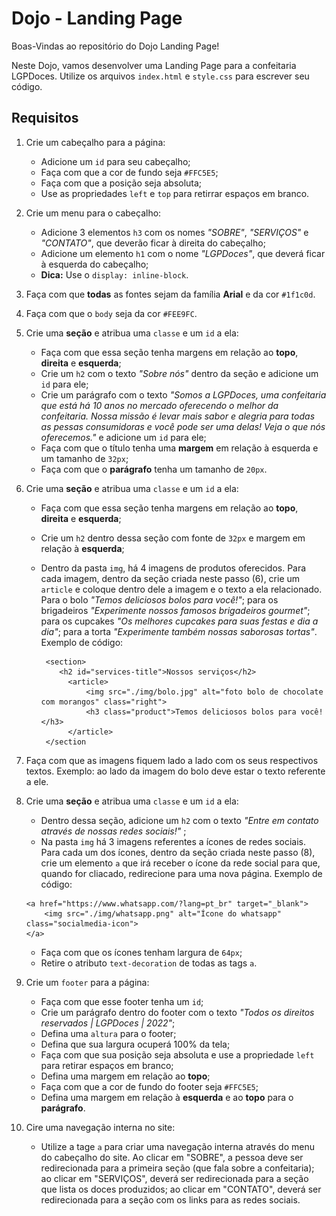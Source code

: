 # Dojo - Landing Page

Boas-Vindas ao repositório do Dojo Landing Page!

Neste Dojo, vamos desenvolver uma Landing Page para a confeitaria LGPDoces. Utilize os arquivos `index.html` e `style.css` para escrever seu código. 

## Requisitos

1. Crie um cabeçalho para a página:
    - Adicione um `id` para seu cabeçalho;
    - Faça com que a cor de fundo seja `#FFC5E5`;
    - Faça com que a posição seja absoluta; 
    - Use as propriedades `left` e `top` para retirrar espaços em branco. 
  
2. Crie um menu para o cabeçalho:
    - Adicione 3 elementos `h3` com os nomes *"SOBRE"*, *"SERVIÇOS"* e *"CONTATO"*, que deverão ficar à direita do cabeçalho; 
    - Adicione um elemento `h1` com o nome *"LGPDoces"*, que deverá ficar à esquerda do cabeçalho;
    - **Dica:** Use o `display: inline-block`.
  
3. Faça com que **todas** as fontes sejam da família **Arial** e da cor `#1f1c0d`.
   
4. Faça com que o `body` seja da cor `#FEE9FC`.
   
5. Crie uma **seção** e atribua uma `classe` e um `id` a ela:
    - Faça com que essa seção tenha margens em relação ao **topo**, **direita** e **esquerda**;
    - Crie um `h2` com o texto *"Sobre nós"* dentro da seção e adicione um `id` para ele;
    - Crie um parágrafo com o texto *"Somos a LGPDoces, uma confeitaria que está há 10 anos no mercado oferecendo o melhor da confeitaria. Nossa missão é levar         mais   sabor e alegria para todas as pessas consumidoras e você pode ser uma delas! Veja o que nós oferecemos."* e adicione um `id` para ele;
    - Faça com que o título tenha uma **margem** em relação à esquerda e um tamanho de `32px`;
    - Faça com que o **parágrafo** tenha um tamanho de `20px`. 
  
6. Crie uma **seção** e atribua uma `classe` e um `id` a ela:
    - Faça com que essa seção tenha margens em relação ao **topo**, **direita** e **esquerda**;
    - Crie um `h2` dentro dessa seção com fonte de `32px` e margem em relação à **esquerda**;
    - Dentro da pasta `img`, há 4 imagens de produtos oferecidos. Para cada imagem, dentro da seção criada neste passo (6), crie um `article` e coloque dentro dele a imagem e o texto a ela relacionado. Para o bolo *"Temos deliciosos bolos para você!"*; para os brigadeiros *"Experimente nossos famosos brigadeiros gourmet"*; para os cupcakes *"Os melhores cupcakes para suas festas e dia a dia"*; para a torta *"Experimente também nossas saborosas tortas"*. Exemplo de código:

      ```
       <section>
          <h2 id="services-title">Nossos serviços</h2>
            <article>
                <img src="./img/bolo.jpg" alt="foto bolo de chocolate com morangos" class="right">
                <h3 class="product">Temos deliciosos bolos para você!</h3>
            </article> 
       </section
      ```  

7. Faça com que as imagens fiquem lado a lado com os seus respectivos textos. Exemplo: ao lado da imagem do bolo deve estar o texto referente a ele.
    
8. Crie uma **seção** e atribua uma `classe` e um `id` a ela:
    - Dentro dessa seção, adicione um `h2` com o texto *"Entre em contato através de nossas redes sociais!"* ;
    - Na pasta `img` há 3 imagens referentes a ícones de redes sociais. Para cada um dos ícones, dentro da seção criada neste passo (8), crie um elemento `a` que irá receber o ícone da rede social para que, quando for cliacado, redirecione para uma nova página. Exemplo de código:
  
    ```
    <a href="https://www.whatsapp.com/?lang=pt_br" target="_blank">
        <img src="./img/whatsapp.png" alt="Ícone do whatsapp" class="socialmedia-icon">
    </a>
    ```

    - Faça com que os ícones tenham largura de `64px`;
    - Retire o atributo `text-decoration` de todas as tags `a`.
  
9.  Crie um `footer` para a página:
    - Faça com que esse footer tenha um `id`; 
    - Crie um parágrafo dentro do footer com o texto *"Todos os direitos reservados | LGPDoces | 2022"*;
    - Defina uma `altura` para o footer; 
    - Defina que sua largura ocuperá 100% da tela;
    - Faça com que sua posição seja absoluta e use a propriedade `left` para retirar espaços em branco; 
    - Defina uma margem em relação ao **topo**;
    - Faça com que a cor de fundo do footer seja `#FFC5E5`;
    - Defina uma margem em relação à **esquerda** e ao **topo** para o **parágrafo**.
  
10. Cire uma navegação interna no site:
    - Utilize a tage `a` para criar uma navegação interna através do menu do cabeçalho do site. Ao clicar em "SOBRE", a pessoa deve ser redirecionada para a primeira seção (que fala sobre a confeitaria); ao clicar em "SERVIÇOS", deverá ser redirecionada para a seção que lista os doces produzidos; ao clicar em "CONTATO", deverá ser redirecionada para a seção com os links para as redes sociais. 
